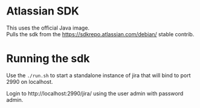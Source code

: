 # Atlassian SDK

This uses the official Java image.  
Pulls the sdk from the https://sdkrepo.atlassian.com/debian/ stable contrib.

# Running the sdk
Use the `./run.sh` to start a standalone instance of jira that will bind to port 2990 on localhost.

Login to http://localhost:2990/jira/ using the user admin with password admin.
